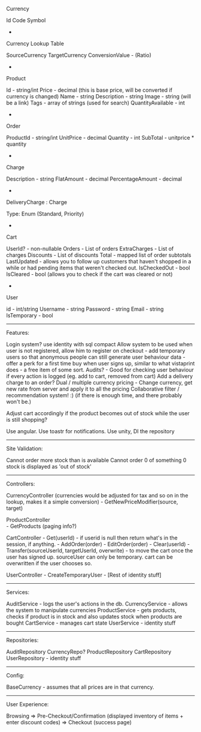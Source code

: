 Currency

Id
Code
Symbol

-

Currency Lookup Table

SourceCurrency
TargetCurrency
ConversionValue - (Ratio)

-

Product

Id - string/int
Price - decimal (this is base price, will be converted if currency is changed)
Name - string
Description - string
Image - string (will be a link)
Tags - array of strings (used for search)
QuantityAvailable - int

-

Order

ProductId - string/int
UnitPrice - decimal
Quantity - int
SubTotal - unitprice * quantity

-

Charge

Description - string
FlatAmount - decimal
PercentageAmount - decimal

-

DeliveryCharge : Charge

Type: Enum (Standard, Priority)

-

Cart

UserId? - non-nullable
Orders - List of orders
ExtraCharges - List of charges
Discounts - List of discounts
Total - mapped list of order subtotals
LastUpdated - allows you to follow up customers that haven't shopped in a while or had pending items that weren't checked out.
IsCheckedOut - bool
IsCleared - bool (allows you to check if the cart was cleared or not)

-

User

id - int/string
Username - string
Password - string
Email - string
IsTemporary - bool

----------------

Features:

Login system? use identity with sql compact
Allow system to be used when user is not registered, allow him to register on checkout 
	- add temporary users so that anonymous people can still generate user behaviour data
	- offer a perk for a first time buy when user signs up, similar to what vistaprint does - a free item of some sort.
Audits? - Good for checking user behaviour if every action is logged (eg. add to cart, removed from cart)
Add a delivery charge to an order?
Dual / multiple currency pricing
	- Change currency, get new rate from server and apply it to all the pricing
Collaborative filter / recommendation system! :) (if there is enough time, and there probably won't be.)

Adjust cart accordingly if the product becomes out of stock while the user is still shopping?

Use angular.
Use toastr for notifications.
Use unity, DI the repository

-----------------

Site Validation:

Cannot order more stock than is available
Cannot order 0 of something
0 stock is displayed as 'out of stock'

-----------------

Controllers:

CurrencyController (currencies would be adjusted for tax and so on in the lookup, makes it a simple conversion)
	- GetNewPriceModifier(source, target)

ProductController	
	- GetProducts (paging info?)

CartController
	- Get(userId) - if userid is null then return what's in the session, if anything.
	- AddOrder(order)
	- EditOrder(order)
	- Clear(userId)
	- Transfer(sourceUserId, targetUserId, overwrite) - to move the cart once the user has signed up. sourceUser can only be temporary. cart can be overwritten if the user chooses so.

UserController
	- CreateTemporaryUser
	- [Rest of identity stuff]

-----------------

Services:

AuditService - logs the user's actions in the db.
CurrencyService - allows the system to manipulate currencies
ProductService - gets products, checks if product is in stock and also updates stock when products are bought
CartService - manages cart state
UserService - identity stuff

-----------------

Repositories:

AuditRepository
CurrencyRepo?
ProductRepository
CartRepository
UserRepository - identity stuff

-----------------

Config:

BaseCurrency - assumes that all prices are in that currency.

-----------------

User Experience:

Browsing => Pre-Checkout/Confirmation (displayed inventory of items + enter discount codes) => Checkout (success page)